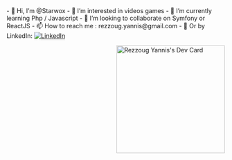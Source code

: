 <div align="left">
  <div>
  - 👋 Hi, I’m @Starwox
  - 👀 I’m interested in videos games
  - 🌱 I’m currently learning Php / Javascript
  - 💞️ I’m looking to collaborate on Symfony or ReactJS
  - 📫 How to reach me : rezzoug.yannis@gmail.com
  - 📰 Or by LinkedIn:   <a href="[https://www.linkedin.com/in/ombratteng/](https://www.linkedin.com/in/yannis-rezzoug/)">
    <img
      src="https://img.shields.io/static/v1?logo=linkedin&style=flat-square&color=0072b1&label=LinkedIn&message=%E2%98%86"
      alt="LinkedIn"
    />
  </a>
  </div>

  <a href="https://app.daily.dev/Starwox"><img src="https://api.daily.dev/devcards/e95b52ed2a9c4dad9a8e31f3080b27da.png?r=8qp" width="250" alt="Rezzoug Yannis's Dev Card" align="right"/></a>
</div>
<!---
Starwox/Starwox is a ✨ special ✨ repository because its `README.md` (this file) appears on your GitHub profile.
You can click the Preview link to take a look at your changes.
--->

